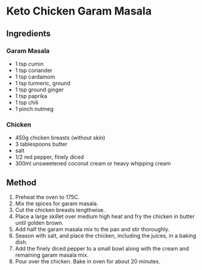 # Keto Chicken Garam Masala

## Ingredients

### Garam Masala

- 1 tsp cumin
- 1 tsp coriander
- 1 tsp cardamom
- 1 tsp turmeric, ground
- 1 tsp ground ginger
- 1 tsp paprika
- 1 tsp chili
- 1 pinch nutmeg

### Chicken

- 450g chicken breasts (without skin)
- 3 tablespoons butter
- salt
- 1/2 red pepper, finely diced
- 300ml unsweetened coconut cream or heavy whipping cream

## Method

1. Preheat the oven to 175C.
2. Mix the spices for garam masala.
3. Cut the chicken breasts lengthwise.
4. Place a large skillet over medium high heat and fry the chicken in butter until golden brown.
5. Add half the garam masala mix to the pan and stir thoroughly.
6. Season with salt, and place the chicken, including the juices, in a baking dish.
7. Add the finely diced pepper to a small bowl along with the cream and remaining garam masala mix.
8. Pour over the chicken. Bake in oven for about 20 minutes.
